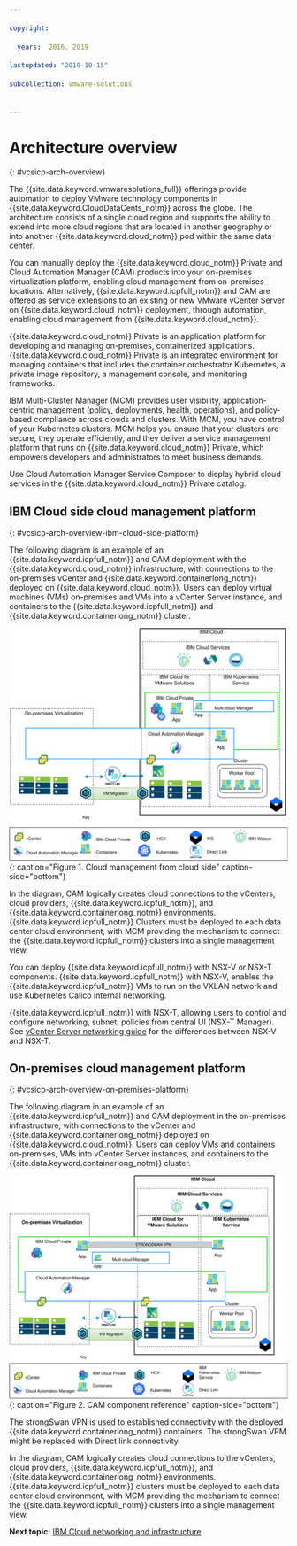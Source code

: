 ```yaml
---

copyright:

  years:  2016, 2019

lastupdated: "2019-10-15"

subcollection: vmware-solutions


---
```


# Architecture overview
{: #vcsicp-arch-overview}

The {{site.data.keyword.vmwaresolutions_full}} offerings provide automation to deploy VMware technology components in {{site.data.keyword.CloudDataCents_notm}} across the globe.
The architecture consists of a single cloud region and supports the ability to extend into more cloud regions that are located in another geography or into another {{site.data.keyword.cloud_notm}} pod within the same data center.

You can manually deploy the {{site.data.keyword.cloud_notm}} Private and Cloud Automation Manager (CAM) products into your on-premises virtualization platform, enabling cloud management from on-premises locations. Alternatively, {{site.data.keyword.icpfull_notm}} and CAM are offered as service extensions to an existing or new VMware vCenter Server on {{site.data.keyword.cloud_notm}} deployment, through automation, enabling cloud management from {{site.data.keyword.cloud_notm}}.

{{site.data.keyword.cloud_notm}} Private is an application platform for developing and managing on-premises, containerized applications. {{site.data.keyword.cloud_notm}} Private is an integrated environment for managing containers that includes the container orchestrator Kubernetes, a private image repository, a management console, and monitoring frameworks.

IBM Multi-Cluster Manager (MCM) provides user visibility, application-centric management (policy, deployments, health, operations), and policy-based compliance across clouds and clusters. With MCM, you have control of your Kubernetes clusters. MCM helps you ensure that your clusters are secure, they operate efficiently, and they deliver a service management platform that runs on {{site.data.keyword.cloud_notm}} Private, which empowers developers and administrators to meet business demands.

Use Cloud Automation Manager Service Composer to display hybrid cloud services in the {{site.data.keyword.cloud_notm}} Private catalog.

## IBM Cloud side cloud management platform
{: #vcsicp-arch-overview-ibm-cloud-side-platform}

The following diagram is an example of an {{site.data.keyword.icpfull_notm}} and CAM deployment with the {{site.data.keyword.cloud_notm}} infrastructure, with connections to the on-premises vCenter and {{site.data.keyword.containerlong_notm}} deployed on {{site.data.keyword.cloud_notm}}. Users can deploy virtual machines (VMs) on-premises and VMs into a vCenter Server instance, and containers to the {{site.data.keyword.icpfull_notm}} and {{site.data.keyword.containerlong_notm}} cluster.

![On cloud - cloud management](../../images/vcsicp-oncloud-cloudmgt.svg "On cloud - cloud management"){: caption="Figure 1. Cloud management from cloud side" caption-side="bottom"}

In the diagram, CAM logically creates cloud connections to the vCenters, cloud providers, {{site.data.keyword.icpfull_notm}}, and {{site.data.keyword.containerlong_notm}} environments. {{site.data.keyword.icpfull_notm}} Clusters must be deployed to each data center cloud environment, with MCM providing the mechanism to connect the {{site.data.keyword.icpfull_notm}} clusters into a single management view.

You can deploy {{site.data.keyword.icpfull_notm}} with NSX-V or NSX-T components. {{site.data.keyword.icpfull_notm}} with NSX-V, enables the {{site.data.keyword.icpfull_notm}} VMs to run on the VXLAN network and use Kubernetes Calico internal networking.

{{site.data.keyword.icpfull_notm}} with NSX-T, allowing users to control and configure networking, subnet, policies from central UI (NSX-T Manager). See [vCenter Server networking guide](/docs/services/vmwaresolutions/archiref/vcsnsxt?topic=vmware-solutions-vcsnsxt-intro) for the differences between NSX-V and NSX-T.

## On-premises cloud management platform
{: #vcsicp-arch-overview-on-premises-platform}

The following diagram in an example of an {{site.data.keyword.icpfull_notm}} and CAM deployment in the on-premises infrastructure, with connections to the vCenter and {{site.data.keyword.containerlong_notm}} deployed on {{site.data.keyword.cloud_notm}}. Users can deploy VMs and containers on-premises, VMs into vCenter Server instances, and containers to the {{site.data.keyword.containerlong_notm}} cluster.

![On-premises cloud management](../../images/vcsicp-onprem-cloudmgt.svg "On-premises cloud management"){: caption="Figure 2. CAM component reference" caption-side="bottom"}

The strongSwan VPN is used to established connectivity with the deployed {{site.data.keyword.containerlong_notm}} containers. The strongSwan VPM might be replaced with Direct link connectivity.

In the diagram, CAM logically creates cloud connections to the vCenters, cloud providers, {{site.data.keyword.icpfull_notm}}, and {{site.data.keyword.containerlong_notm}} environments. {{site.data.keyword.icpfull_notm}} clusters must be deployed to each data center cloud environment, with MCM providing the mechanism to connect the {{site.data.keyword.icpfull_notm}} clusters into a single management view.

**Next topic:** [IBM Cloud networking and infrastructure](/docs/services/vmwaresolutions?topic=vmware-solutions-vcsicp-arch-overview-infrastructure)
